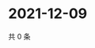 # 2021-12-09

共 0 条

<!-- BEGIN WEIBO -->
<!-- 最后更新时间 Thu Dec 09 2021 12:00:49 GMT+0800 (China Standard Time) -->

<!-- END WEIBO -->
